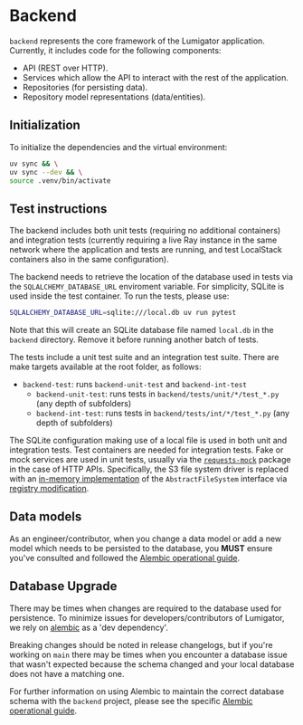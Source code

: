 # Backend

`backend` represents the core framework of the Lumigator application. Currently, it includes code
for the following components:

* API (REST over HTTP).
* Services which allow the API to interact with the rest of the application.
* Repositories (for persisting data).
* Repository model representations (data/entities).

## Initialization

To initialize the dependencies and the virtual environment:

```bash
uv sync && \
uv sync --dev && \
source .venv/bin/activate
```

## Test instructions

The backend includes both unit tests (requiring no additional containers) and integration tests (currently requiring a live Ray instance in the same network where the application and tests are running, and test LocalStack containers also in the same configuration).

The backend needs to retrieve the location of the database used in tests via the `SQLALCHEMY_DATABASE_URL` enviroment variable. For simplicity, SQLite is used inside the test container. To run the tests, please use:

```bash
SQLALCHEMY_DATABASE_URL=sqlite:///local.db uv run pytest
```

Note that this will create an SQLite database file named `local.db` in the `backend` directory. Remove it before running another batch of tests.

The tests include a unit test suite and an integration test suite. There are make targets available at the root folder, as follows:

* `backend-test`: runs `backend-unit-test` and `backend-int-test`
  * `backend-unit-test`: runs tests in `backend/tests/unit/*/test_*.py` (any depth of subfolders)
  * `backend-int-test`: runs tests in `backend/tests/int/*/test_*.py` (any depth of subfolders)

The SQLite configuration making use of a local file is used in both unit and integration tests. Test containers are needed for integration tests. Fake or mock services are used in unit tests, usually via the [`requests-mock`](https://pypi.org/project/requests-mock/) package in the case of HTTP APIs. Specifically, the S3 file system driver is replaced with an [in-memory implementation](https://filesystem-spec.readthedocs.io/en/latest/api.html#fsspec.implementations.memory.MemoryFileSystem) of the `AbstractFileSystem` interface via [registry modification](https://filesystem-spec.readthedocs.io/en/latest/api.html#fsspec.registry.register_implementation).

## Data models

As an engineer/contributor, when you change a data model or add a new model which needs to be
persisted to the database, you **MUST** ensure you've consulted and followed the
[Alembic operational guide](https://mozilla-ai.github.io/lumigator).

## Database Upgrade

There may be times when changes are required to the database used for persistence. To minimize
issues for developers/contributors of Lumigator, we rely on
[alembic](https://alembic.sqlalchemy.org/en/latest/) as a 'dev dependency'.

Breaking changes should be noted in release changelogs, but if you're working on `main` there may be
times when you encounter a database issue that wasn't expected because the schema changed and your
local database does not have a matching one.

For further information on using Alembic to maintain the correct database schema with the `backend`
project, please see the specific
[Alembic operational guide](https://mozilla-ai.github.io/lumigator).
